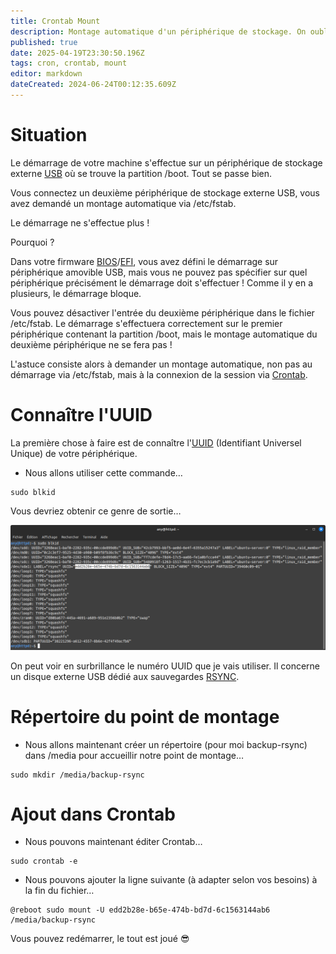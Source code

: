 ```yaml
---
title: Crontab Mount
description: Montage automatique d'un périphérique de stockage. On oublie Fstab. On va utiliser Crontab.
published: true
date: 2025-04-19T23:30:50.196Z
tags: cron, crontab, mount
editor: markdown
dateCreated: 2024-06-24T00:12:35.609Z
---
```


# Situation

Le démarrage de votre machine s'effectue sur un périphérique de stockage externe [USB](https://fr.wikipedia.org/wiki/USB) où se trouve la partition /boot. Tout se passe bien. 

Vous connectez un deuxième périphérique de stockage externe USB, vous avez demandé un montage automatique via /etc/fstab.

Le démarrage ne s'effectue plus ! 

Pourquoi ?

Dans votre firmware [BIOS](https://fr.wikipedia.org/wiki/BIOS_(informatique))/[EFI](https://fr.wikipedia.org/wiki/UEFI), vous avez défini le démarrage sur périphérique amovible USB, mais vous ne pouvez pas spécifier sur quel périphérique précisément le démarrage doit s'effectuer ! Comme il y en a plusieurs, le démarrage bloque.

Vous pouvez désactiver l'entrée du deuxième périphérique dans le fichier /etc/fstab. Le démarrage s'effectuera correctement sur le premier périphérique contenant la partition /boot, mais le montage automatique du deuxième périphérique ne se fera pas !

L'astuce consiste alors à demander un montage automatique, non pas au démarrage via /etc/fstab, mais à la connexion de la session via [Crontab](https://fr.wikipedia.org/wiki/Cron).

# Connaître l'UUID

La première chose à faire est de connaître l'[UUID](https://fr.wikipedia.org/wiki/Universally_unique_identifier) (Identifiant Universel Unique) de votre périphérique.

-   Nous allons utiliser cette commande…

```plaintext
sudo blkid
```

Vous devriez obtenir ce genre de sortie…

![](/crontab-mount/blkid.png)

On peut voir en surbrillance le numéro UUID que je vais utiliser. Il concerne un disque externe USB dédié aux sauvegardes [RSYNC](https://fr.wikipedia.org/wiki/Rsync).

# Répertoire du point de montage

-   Nous allons maintenant créer un répertoire (pour moi backup-rsync) dans /media pour accueillir notre point de montage…

```plaintext
sudo mkdir /media/backup-rsync
```

# Ajout dans Crontab

-   Nous pouvons maintenant éditer Crontab…

```plaintext
sudo crontab -e
```

-   Nous pouvons ajouter la ligne suivante (à adapter selon vos besoins) à la fin du fichier…

```plaintext
@reboot sudo mount -U edd2b28e-b65e-474b-bd7d-6c1563144ab6 /media/backup-rsync
```

Vous pouvez redémarrer, le tout est joué 😎